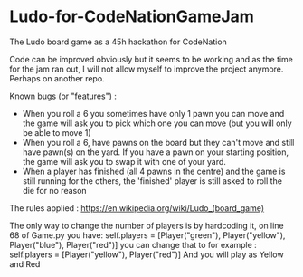 # Ludo-for-CodeNationGameJam
The Ludo board game as a 45h hackathon for CodeNation

Code can be improved obviously but it seems to be working and as the time for the jam ran out, I will not allow myself to improve the project anymore. Perhaps on another repo.

Known bugs (or "features") : 
- When you roll a 6 you sometimes have only 1 pawn you can move and the game will ask you to pick which one you can move (but you will only be able to move 1)
- When you roll a 6, have pawns on the board but they can't move and still have pawn(s) on the yard. If you have a pawn on your starting position, the game will ask you to swap it with one of your yard.
- When a player has finished (all 4 pawns in the centre) and the game is still running for the others, the 'finished' player is still asked to roll the die for no reason

The rules applied : https://en.wikipedia.org/wiki/Ludo_(board_game)

The only way to change the number of players is by hardcoding it, on line 68 of Game.py you have:
        self.players = [Player("green"), Player("yellow"), Player("blue"), Player("red")]
you can change that to for example : 
        self.players = [Player("yellow"), Player("red")]
And you will play as Yellow and Red
